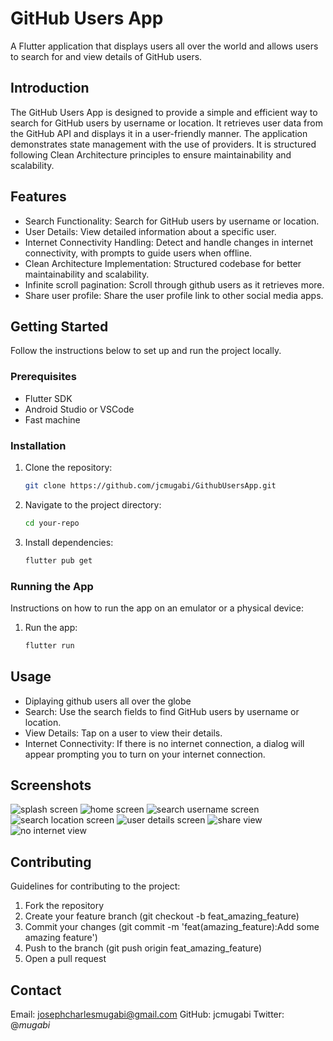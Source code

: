 # GitHub Users App
A Flutter application that displays users all over the world and allows users to search for and view details of GitHub users.

## Introduction
The GitHub Users App is designed to provide a simple and efficient way to search for GitHub users by username or location. It retrieves user data from the GitHub API and displays it in a user-friendly manner. The application demonstrates state management with the use of providers. It is structured following Clean Architecture principles to ensure maintainability and scalability.

## Features
- Search Functionality: Search for GitHub users by username or location.
- User Details: View detailed information about a specific user.
- Internet Connectivity Handling: Detect and handle changes in internet connectivity, with prompts to guide users when offline.
- Clean Architecture Implementation: Structured codebase for better maintainability and scalability.
- Infinite scroll pagination: Scroll through github users as it retrieves more.
- Share user profile: Share the user profile link to other social media apps.

## Getting Started
Follow the instructions below to set up and run the project locally.

### Prerequisites

- Flutter SDK
- Android Studio or VSCode
- Fast machine

### Installation

1. Clone the repository:
   ```sh
   git clone https://github.com/jcmugabi/GithubUsersApp.git
   ```
2. Navigate to the project directory:
   ```sh
   cd your-repo
   ```
3. Install dependencies:
   ```sh
   flutter pub get
   ```
   
### Running the App
Instructions on how to run the app on an emulator or a physical device:

1. Run the app:
   ```sh
   flutter run
   ```
   
## Usage
- Diplaying github users all over the globe
- Search: Use the search fields to find GitHub users by username or location.
- View Details: Tap on a user to view their details.
- Internet Connectivity: If there is no internet connection, a dialog will appear prompting you to turn on your internet connection.

## Screenshots

![splash screen](./screen_shots/splash_screen.png)
![home screen](./screen_shots/users_screen.png)
![search username screen](./screen_shots/search_username.png)
![search location screen](./screen_shots/search_location.png)
![user details screen](./screen_shots/user_details_screen.png)
![share view](./screen_shots/share_details_view.png)
![no internet view](./screen_shots/no_internet_view.png)



## Contributing
Guidelines for contributing to the project:

1. Fork the repository
2. Create your feature branch (git checkout -b feat_amazing_feature)
3. Commit your changes (git commit -m 'feat(amazing_feature):Add some amazing feature')
4. Push to the branch (git push origin feat_amazing_feature)
5. Open a pull request

## Contact
Email: josephcharlesmugabi@gmail.com
GitHub: jcmugabi
Twitter: @_mugabi_
